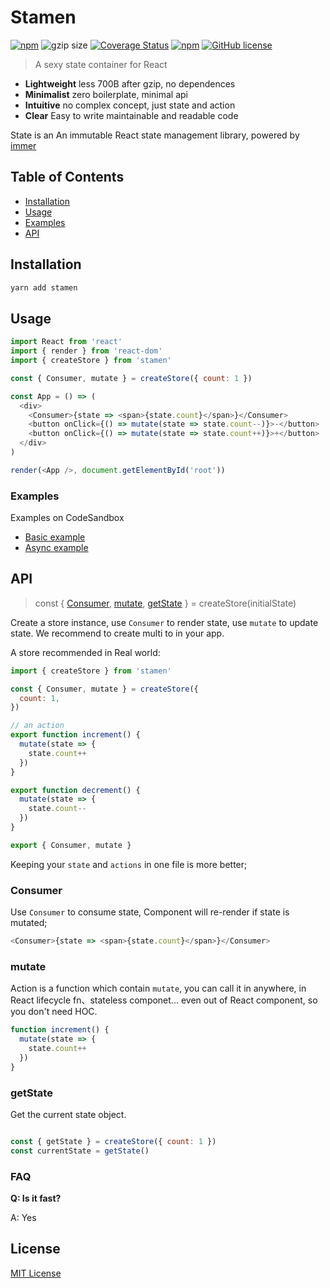 # Stamen


[![npm](https://img.shields.io/npm/v/stamen.svg)](https://www.npmjs.com/package/stamen) ![gzip size](https://img.shields.io/badge/gzip%20size-638%20B-44cc11.svg) [![Coverage Status](https://coveralls.io/repos/github/forsigner/stamen/badge.svg?branch=master)](https://coveralls.io/github/forsigner/stamen?branch=master) 
[![npm](https://img.shields.io/badge/TypeScript-%E2%9C%93-007ACC.svg)](https://www.typescriptlang.org/) [![GitHub license](https://img.shields.io/github/license/forsigner/stamen.svg)](https://github.com/forsigner/stamen/blob/master/LICENSE)


> A sexy state container for React

- **Lightweight** less 700B after gzip, no dependences
- **Minimalist** zero boilerplate, minimal api
- **Intuitive** no complex concept, just state and action
- **Clear** Easy to write maintainable and readable code

State is an An immutable React state management library, powered by [immer](https://github.com/mweststrate/immer)

## Table of Contents

- [Installation](#installation)
- [Usage](#usage)
- [Examples](#examples)
- [API](#api)

## Installation

```sh
yarn add stamen
```

## Usage

```js
import React from 'react'
import { render } from 'react-dom'
import { createStore } from 'stamen'

const { Consumer, mutate } = createStore({ count: 1 })

const App = () => (
  <div>
    <Consumer>{state => <span>{state.count}</span>}</Consumer>
    <button onClick={() => mutate(state => state.count--)}>-</button>
    <button onClick={() => mutate(state => state.count++)}>+</button>
  </div>
)

render(<App />, document.getElementById('root'))
```

### Examples

Examples on CodeSandbox

- [Basic example](https://codesandbox.io/s/0vrrlkjx5w) 
- [Async example](https://codesandbox.io/s/kmq65p3l97)


## API

> const { [Consumer](#consumer), [mutate](#mutate), [getState](#getState) } =  createStore(initialState)

Create a store instance, use `Consumer` to render state, use `mutate` to update state. We recommend to create multi to in your app.

A store recommended in Real world:

```js
import { createStore } from 'stamen'

const { Consumer, mutate } = createStore({
  count: 1,
})

// an action
export function increment() {
  mutate(state => {
    state.count++
  })
}

export function decrement() {
  mutate(state => {
    state.count--
  })
}

export { Consumer, mutate }
```

Keeping your `state` and `actions` in one file is more better;

### Consumer

 Use `Consumer` to consume state, Component will re-render if state is mutated;

 ```js
<Consumer>{state => <span>{state.count}</span>}</Consumer>
 ```

### mutate

Action is a function which contain `mutate`, you can call it in anywhere, in React lifecycle fn、stateless componet... even out of React component, so you don't need HOC. 

```js
function increment() {
  mutate(state => {
    state.count++
  })
}
```

### getState

Get the current state object.

```js

const { getState } = createStore({ count: 1 })
const currentState = getState()
```


### FAQ

**Q: Is it fast?**

A: Yes


## License

[MIT License](https://github.com/forsigner/stamen/blob/master/LICENSE)
